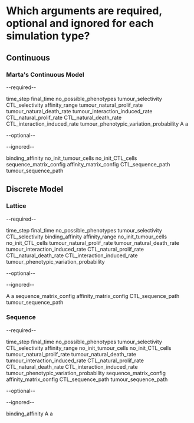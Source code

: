 # Which arguments are required, optional and ignored for each simulation type?

## Continuous
### Marta's Continuous Model

--required--

time_step
final_time
no_possible_phenotypes
tumour_selectivity
CTL_selectivity
affinity_range
tumour_natural_prolif_rate
tumour_natural_death_rate
tumour_interaction_induced_rate
CTL_natural_prolif_rate
CTL_natural_death_rate
CTL_interaction_induced_rate
tumour_phenotypic_variation_probability
A
a

--optional--


--ignored--

binding_affinity
no_init_tumour_cells
no_init_CTL_cells
sequence_matrix_config
affinity_matrix_config
CTL_sequence_path
tumour_sequence_path

## Discrete Model

### Lattice

--required--

time_step
final_time
no_possible_phenotypes
tumour_selectivity
CTL_selectivity
binding_affinity
affinity_range
no_init_tumour_cells
no_init_CTL_cells
tumour_natural_prolif_rate
tumour_natural_death_rate
tumour_interaction_induced_rate
CTL_natural_prolif_rate
CTL_natural_death_rate
CTL_interaction_induced_rate
tumour_phenotypic_variation_probability

--optional--


--ignored--

A
a
sequence_matrix_config
affinity_matrix_config
CTL_sequence_path
tumour_sequence_path

### Sequence



--required--

time_step
final_time
no_possible_phenotypes
tumour_selectivity
CTL_selectivity
affinity_range
no_init_tumour_cells
no_init_CTL_cells
tumour_natural_prolif_rate
tumour_natural_death_rate
tumour_interaction_induced_rate
CTL_natural_prolif_rate
CTL_natural_death_rate
CTL_interaction_induced_rate
tumour_phenotypic_variation_probability
sequence_matrix_config
affinity_matrix_config
CTL_sequence_path
tumour_sequence_path

--optional--


--ignored--

binding_affinity
A
a

